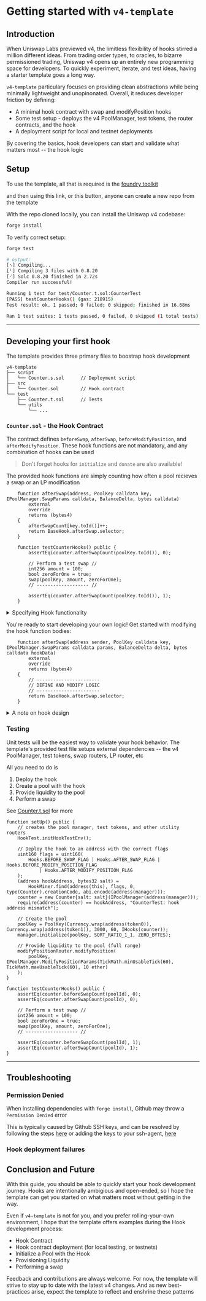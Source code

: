 # Getting started with `v4-template`

## Introduction

When Uniswap Labs previewed v4, the limitless flexibility of hooks stirred a million different ideas. From trading order types, to oracles, to bizarre permissioned trading, Uniswap v4 opens up an entirely new programming space for developers. To quickly experiment, iterate, and test ideas, having a starter template goes a long way. 

`v4-template` particulary focuses on providing clean abstractions while being minimally lightweight and unopinonated. Overall, it reduces developer friction by defining:

* A minimal hook contract with swap and modifyPosition hooks
* Some test setup - deploys the v4 PoolManager, test tokens, the router contracts, and the hook
* A deployment script for local and testnet deployments

By covering the basics, hook developers can start and validate what matters most -- the hook logic

## Setup

To use the template, all that is required is the [foundry toolkit](https://book.getfoundry.sh)

and then using this link, or this button, anyone can create a new repo from the template

With the repo cloned locally, you can install the Uniswap v4 codebase:
```bash
forge install
```

To verify correct setup:
```bash
forge test

# output:
[⠢] Compiling...
[⠃] Compiling 3 files with 0.8.20
[⠊] Solc 0.8.20 finished in 2.72s
Compiler run successful!

Running 1 test for test/Counter.t.sol:CounterTest
[PASS] testCounterHooks() (gas: 218915)
Test result: ok. 1 passed; 0 failed; 0 skipped; finished in 16.68ms
 
Ran 1 test suites: 1 tests passed, 0 failed, 0 skipped (1 total tests)
```

---

## Developing your first hook

The template provides three primary files to boostrap hook development

```
v4-template
├── script
│   └── Counter.s.sol      // Deployment script
├── src
│   └── Counter.sol        // Hook contract
└── test
    ├── Counter.t.sol      // Tests
    └── utils
        └── ...
```

### `Counter.sol` - the Hook Contract

The contract defines `beforeSwap`, `afterSwap`, `beforeModifyPosition`, and `afterModifyPosition`. These hook functions are not mandatory, and any combination of hooks can be used

> Don't forget hooks for `initialize` and `donate` are also available!

The provided hook functions are simply counting how often a pool recieves a swap or an LP modification

```solidity
    function afterSwap(address, PoolKey calldata key, IPoolManager.SwapParams calldata, BalanceDelta, bytes calldata)
        external
        override
        returns (bytes4)
    {
        afterSwapCount[key.toId()]++;
        return BaseHook.afterSwap.selector;
    }
```

```solidity
    function testCounterHooks() public {
        assertEq(counter.afterSwapCount(poolKey.toId()), 0);

        // Perform a test swap //
        int256 amount = 100;
        bool zeroForOne = true;
        swap(poolKey, amount, zeroForOne);
        // ------------------- //

        assertEq(counter.afterSwapCount(poolKey.toId()), 1);
    }
```

<details>
  <summary>Specifying Hook functionality</summary>
  
  ### Specifying Hook functionality
  To communicate which hook functions are implemented, the Hook contract will return the information with `getHookCalls()`

  If hook implements `afterSwap` and `afterModifyPosition`:
  ```solidity
    function getHooksCalls() public pure override returns (Hooks.Calls memory) {
        return Hooks.Calls({
            beforeInitialize: false,
            afterInitialize: false,
            beforeModifyPosition: false,
            afterModifyPosition: true,
            beforeSwap: false,
            afterSwap: true,
            beforeDonate: false,
            afterDonate: false
        });
    }
  ```

  and update the flags during test deployment:
  ```solidity
  uint160 flags = uint160(
    Hooks.AFTER_SWAP_FLAG | Hooks.AFTER_MODIFY_POSITION_FLAG
  );
  ```
</details>


You're ready to start developing your own logic! Get started with modifying the hook function bodies:

```solidity
    function afterSwap(address sender, PoolKey calldata key, IPoolManager.SwapParams calldata params, BalanceDelta delta, bytes calldata hookData)
        external
        override
        returns (bytes4)
    {
        // -----------------------
        // DEFINE AND MODIFY LOGIC
        // -----------------------
        return BaseHook.afterSwap.selector;
    }
```

<details>
  <summary>A note on hook design</summary>
  
  ### Hooks should also be singletons!
  A hook contract should service multiple trading pairs. One single hook contract, deployed once, should be able to serve both ETH/USDC and ETH/USDT

  To support multiple trading pairs/pools, most state variables should be stored in a **mapping** -- keyed by the `PoolId` type. This is the case for the `Counter` hook, which stores the swap count for *each pool*

  ```solidity
  mapping(uint256 => uint256) public afterSwapCount;
  ```
</details>


### Testing

Unit tests will be the easiest way to validate your hook behavior. The template's provided test file setups external dependencies -- the v4 PoolManager, test tokens, swap routers, LP router, etc

All you need to do is

1. Deploy the hook
2. Create a pool with the hook
3. Provide liquidity to the pool
4. Perform a swap

See [Counter.t.sol](https://github.com/saucepoint/v4-template/blob/main/test/Counter.t.sol) for more
```solidity
function setUp() public {
    // creates the pool manager, test tokens, and other utility routers
    HookTest.initHookTestEnv();

    // Deploy the hook to an address with the correct flags
    uint160 flags = uint160(
        Hooks.BEFORE_SWAP_FLAG | Hooks.AFTER_SWAP_FLAG | Hooks.BEFORE_MODIFY_POSITION_FLAG
            | Hooks.AFTER_MODIFY_POSITION_FLAG
    );
    (address hookAddress, bytes32 salt) =
        HookMiner.find(address(this), flags, 0, type(Counter).creationCode, abi.encode(address(manager)));
    counter = new Counter{salt: salt}(IPoolManager(address(manager)));
    require(address(counter) == hookAddress, "CounterTest: hook address mismatch");

    // Create the pool
    poolKey = PoolKey(Currency.wrap(address(token0)), Currency.wrap(address(token1)), 3000, 60, IHooks(counter));
    manager.initialize(poolKey, SQRT_RATIO_1_1, ZERO_BYTES);

    // Provide liquidity to the pool (full range)
    modifyPositionRouter.modifyPosition(
        poolKey, IPoolManager.ModifyPositionParams(TickMath.minUsableTick(60), TickMath.maxUsableTick(60), 10 ether)
    );
}

function testCounterHooks() public {
    assertEq(counter.beforeSwapCount(poolId), 0);
    assertEq(counter.afterSwapCount(poolId), 0);

    // Perform a test swap //
    int256 amount = 100;
    bool zeroForOne = true;
    swap(poolKey, amount, zeroForOne);
    // ------------------- //

    assertEq(counter.beforeSwapCount(poolId), 1);
    assertEq(counter.afterSwapCount(poolId), 1);
}
```

---

## Troubleshooting


### Permission Denied

When installing dependencies with `forge install`, Github may throw a `Permission Denied` error

This is typically caused by Github SSH keys, and can be resolved by following the steps [here](https://docs.github.com/en/github/authenticating-to-github/connecting-to-github-with-ssh) or adding the keys to your ssh-agent, [here](https://docs.github.com/en/authentication/connecting-to-github-with-ssh/generating-a-new-ssh-key-and-adding-it-to-the-ssh-agent#adding-your-ssh-key-to-the-ssh-agent)

### Hook deployment failures



## Conclusion and Future

With this guide, you should be able to quickly start your hook development journey. Hooks are intentionally ambigious and open-ended, so I hope the template can get you started on what matters most without getting in the way.

Even if `v4-template` is not for you, and you prefer rolling-your-own environment, I hope that the template offers examples during the Hook development process:

* Hook Contract
* Hook contract deployment (for local testing, or testnets)
* Initialize a Pool with the Hook
* Provisioning Liquidity
* Performing a swap

Feedback and contributions are always welcome. For now, the template will strive to stay up to date with the latest v4 changes. And as new best-practices arise, expect the template to reflect and enshrine these patterns